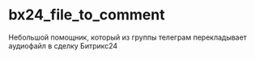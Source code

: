 # bx24_file_to_comment
Небольшой помощник, который из группы телеграм перекладывает аудиофайл в сделку Битрикс24
